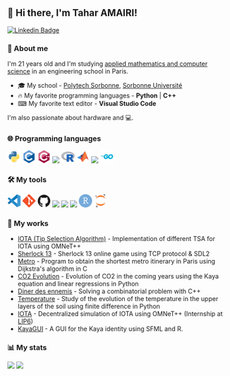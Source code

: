 ## 👋 Hi there, I'm Tahar AMAIRI!
[![Linkedin Badge](https://img.shields.io/badge/-LinkedIn-blue?style=flat-square&logo=Linkedin&logoColor=white&link=https://www.linkedin.com/in/tamairi/)](https://www.linkedin.com/in/tamairi/) 

### 🧐 About me
I'm 21 years old and I'm studying [applied mathematics and computer science](https://www.polytech.sorbonne-universite.fr/formations/mathematiques-appliques-et-informatique) in an engineering school in Paris.

- 🎓 My school - [Polytech Sorbonne](https://www.polytech.sorbonne-universite.fr), [Sorbonne Université](https://www.sorbonne-universite.fr/)
- 🔥 My favorite programming languages - **Python** | **C++**
- ⌨ My favorite text editor - **Visual Studio Code**

I'm also passionate about hardware and 💻. 

### 🌐 Programming languages
<code><img height="30" src="https://github.com/devicons/devicon/blob/master/icons/python/python-original.svg"></code>
<code><img height="30" src="https://github.com/devicons/devicon/blob/master/icons/c/c-original.svg"></code>
<code><img height="30" src="https://github.com/devicons/devicon/blob/master/icons/cplusplus/cplusplus-original.svg"></code>
<code><img height="30" src="https://upload.wikimedia.org/wikipedia/commons/9/92/LaTeX_logo.svg"></code>
<code><img height="30" src="https://github.com/devicons/devicon/blob/master/icons/r/r-original.svg"></code>
<code><img height="30" src="https://github.com/devicons/devicon/blob/master/icons/matlab/matlab-original.svg"></code>
<code><img height="30" src="https://www.captronic.fr/local/cache-vignettes/L300xH300/arton2880-430ba.png"></code>
<code><img height="30" src="https://github.com/devicons/devicon/blob/master/icons/go/go-original-wordmark.svg"></code>


### 🛠️ My tools
<code><img height="30" src="https://github.com/devicons/devicon/blob/master/icons/vscode/vscode-original.svg"></code>
<code><img height="30" src="https://github.com/devicons/devicon/blob/master/icons/git/git-plain.svg"></code>
<code><img height="30" src="https://github.com/devicons/devicon/blob/master/icons/github/github-original.svg"></code>
<code><img height="30" src="https://images.ctfassets.net/nrgyaltdicpt/h9dpHuVys19B1sOAWvbP6/5f8d4c6d051f63e4ba450befd56f9189/ologo_square_colour_light_bg.svg"></code>
<code><img height="30" src="https://pbs.twimg.com/profile_images/915927723880697856/7SdZ6Q3d_400x400.jpg"></code>
<code><img height="30" src="https://blog.oxiane.com/wp-content/uploads/2021/05/WSL2.png"></code>
<code><img height="30" src="https://github.com/devicons/devicon/blob/master/icons/rstudio/rstudio-original.svg"></code>
<code><img height="30" src="https://github.com/devicons/devicon/blob/master/icons/jupyter/jupyter-original.svg"></code>

### 🚀 My works 
 * [IOTA (Tip Selection Algorithm)](https://github.com/T-amairi/Implementation-of-different-TSA-for-IOTA) - Implementation of different TSA for IOTA using OMNeT++
 * [Sherlock 13](https://github.com/T-amairi/Sh13) - Sherlock 13 online game using TCP protocol & SDL2
 * [Metro](https://github.com/T-amairi/ProjetMetro) - Program to obtain the shortest metro itinerary in Paris using Dijkstra's algorithm in C
 * [CO2 Evolution](https://github.com/are2019-mipia1a2/Evolution-CO2) - Evolution of CO2 in the coming years using the Kaya equation and linear regressions in Python
 * [Diner des ennemis](https://github.com/T-amairi/Diner-des-ennemis) - Solving a combinatorial problem with C++
 * [Temperature](https://github.com/Amine695/ProjetTemp) - Study of the evolution of the temperature in the upper layers of the soil using finite difference in Python
 * [IOTA](https://github.com/T-amairi/IOTA) - Decentralized simulation of IOTA using OMNeT++ (Internship at [LIP6](https://www.lip6.fr/))
 * [KayaGUI](https://github.com/T-amairi/KayaGUI) - A GUI for the Kaya identity using SFML and R. 

### 📊 My stats
  <img src= "https://github-readme-stats.vercel.app/api/top-langs/?username=T-amairi&theme=slateorange&layout=compact" />
  <img src= "https://github-readme-stats.vercel.app/api?username=T-amairi&theme=slateorange&show_icons=true" />
 
